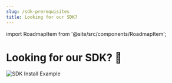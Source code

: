```yaml
---
slug: /sdk-prerequisites
title: Looking for our SDK?
---
```


import RoadmapItem from '@site/src/components/RoadmapItem';

# Looking for our SDK? 🔎

![SDK Install Example](/img/tutorial/sdk/sdk-install.gif) 

[<RoadmapItem icon="🚀" title="Get Started Right Away!" description="build an example application"/>](/sdk-getting-started)

[<RoadmapItem icon="🖥️" title="Learn more about Backend Use" description="use LavaSDK with dotenv for secure & performant API access"/>](/sdk-backend)

[<RoadmapItem icon="📱" title="Learn more about Frontend Use" description="use LavaSDK with badge server for seamless frontend API access"/>](/sdk-frontend)